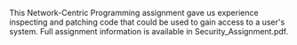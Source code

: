 This Network-Centric Programming assignment gave us experience inspecting and patching code that could be used to gain access to a user's system. Full assignment information is available in Security_Assignment.pdf.
